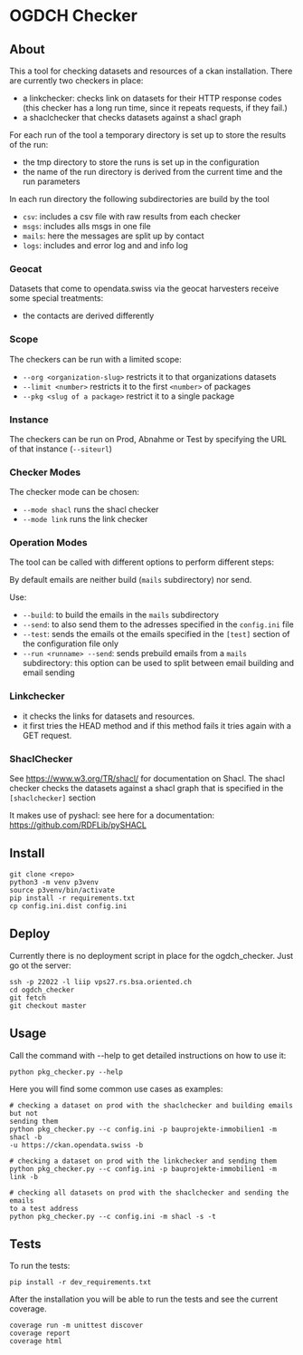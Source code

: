 # OGDCH Checker

## About 

This a tool for checking datasets and resources of a ckan installation.
There are currently two checkers in place: 

- a linkchecker: checks link on datasets for their HTTP response codes (this 
  checker has a long run time, since it repeats requests, if they fail.)
- a shaclchecker that checks datasets against a shacl graph

For each run of the tool a temporary directory is set up to store the 
results of the run: 

- the tmp directory to store the runs is set up in the configuration
- the name of the run directory is derived from the current time and the run 
  parameters

In each run directory the following subdirectories are build by the tool

- `csv`: includes a csv file with raw results from each checker
- `msgs`: includes alls msgs in one file
- `mails`: here the messages are split up by contact 
- `logs`: includes and error log and and info log

### Geocat

Datasets that come to opendata.swiss via the geocat harvesters receive some 
special treatments:

- the contacts are derived differently

### Scope

The checkers can be run with a limited scope:

- `--org <organization-slug>` restricts it to that organizations datasets
- `--limit <number>` restricts it to the first `<number>` of packages
- `--pkg <slug of a package>` restrict it to a single package

### Instance

The checkers can be run on Prod, Abnahme or Test by specifying the URL of 
that instance (`--siteurl`)

### Checker Modes

The checker mode can be chosen: 

- `--mode shacl` runs the shacl checker
- `--mode link` runs the link checker

### Operation Modes

The tool can be called with different options to perform different steps:

By default emails are neither build (`mails` subdirectory) nor send.

Use:
- `--build`: to build the emails in the `mails` subdirectory
- `--send`: to also send them to the adresses specified in the `config.ini` file
- `--test`: sends the emails ot the emails specified in the `[test]` section of 
  the configuration file only
- `--run <runname> --send`: sends prebuild emails from a `mails` subdirectory: this option 
  can be used to split between email building and email sending 

### Linkchecker

- it checks the links for datasets and resources. 
- it first tries the HEAD 
  method and if this method fails it tries again with a GET request.

### ShaclChecker

See https://www.w3.org/TR/shacl/ for documentation on Shacl.
The shacl checker checks the datasets against a shacl graph that is 
specified in the `[shaclchecker]` section

It makes use of pyshacl: see here for a documentation: https://github.com/RDFLib/pySHACL
  
## Install 

```
git clone <repo>
python3 -m venv p3venv
source p3venv/bin/activate
pip install -r requirements.txt
cp config.ini.dist config.ini
```

## Deploy

Currently there is no deployment script in place for the ogdch_checker.
Just go ot the server:

```
ssh -p 22022 -l liip vps27.rs.bsa.oriented.ch
cd ogdch_checker
git fetch
git checkout master
``` 

## Usage

Call the command with --help to get detailed instructions on how to use it:

```
python pkg_checker.py --help
```

Here you will find some common use cases as examples:

```
# checking a dataset on prod with the shaclchecker and building emails but not 
sending them
python pkg_checker.py --c config.ini -p bauprojekte-immobilien1 -m shacl -b 
-u https://ckan.opendata.swiss -b

# checking a dataset on prod with the linkchecker and sending them
python pkg_checker.py --c config.ini -p bauprojekte-immobilien1 -m link -b

# checking all datasets on prod with the shaclchecker and sending the emails 
to a test address
python pkg_checker.py --c config.ini -m shacl -s -t
```

## Tests

To run the tests: 

```
pip install -r dev_requirements.txt
```

After the installation you will be able to run the tests and see the current coverage.

```
coverage run -m unittest discover
coverage report
coverage html
```
